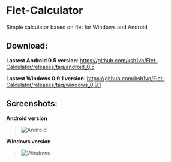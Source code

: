 # Flet-Calculator
Simple calculator based on flet for Windows and Android

## Download:

**Lastest Android 0.5 version**: https://github.com/ksh1vn/Flet-Calculator/releases/tag/android_0.5

**Lastest Windows 0.9.1 version**: https://github.com/ksh1vn/Flet-Calculator/releases/tag/windows_0.9.1

## Screenshots:

**Android version**
> ![Android](https://github.com/ksh1vn/Flet-Calculator/assets/60093741/1b1fa2a9-84a2-4005-a244-ed4c8297c22f)

**Windows version**

> ![Windows](https://github.com/ksh1vn/Flet-Calculator/assets/60093741/51b08e0e-f8ae-4205-b625-a8790bdf1e3d)

